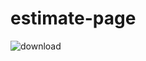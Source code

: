 # estimate-page
![download](https://github.com/iamajraj/estimate-page-step-progressbar/assets/80821354/eb52002a-b499-4faa-b0ce-8cc25cd7b843)
